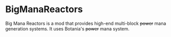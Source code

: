 # BigManaReactors
Big Mana Reactors is a mod that provides high-end multi-block ~~power~~ mana generation systems. It uses Botania's ~~power~~ mana system. 
